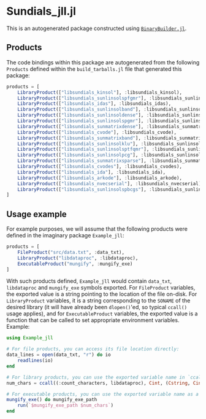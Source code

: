 # Sundials_jll.jl

This is an autogenerated package constructed using [`BinaryBuilder.jl`](https://github.com/JuliaPackaging/BinaryBuilder.jl).

## Products

The code bindings within this package are autogenerated from the following `Products` defined within the `build_tarballs.jl` file that generated this package:

```julia
products = [
    LibraryProduct(["libsundials_kinsol"], :libsundials_kinsol),
    LibraryProduct(["libsundials_sunlinsolspfgmr"], :libsundials_sunlinsolspfgmr),
    LibraryProduct(["libsundials_idas"], :libsundials_idas),
    LibraryProduct(["libsundials_sunlinsolband"], :libsundials_sunlinsolband),
    LibraryProduct(["libsundials_sunlinsoldense"], :libsundials_sunlinsoldense),
    LibraryProduct(["libsundials_sunlinsolspgmr"], :libsundials_sunlinsolspgmr),
    LibraryProduct(["libsundials_sunmatrixdense"], :libsundials_sunmatrixdense),
    LibraryProduct(["libsundials_cvode"], :libsundials_cvode),
    LibraryProduct(["libsundials_sunmatrixband"], :libsundials_sunmatrixband),
    LibraryProduct(["libsundials_sunlinsolklu"], :libsundials_sunlinsolklu),
    LibraryProduct(["libsundials_sunlinsolsptfqmr"], :libsundials_sunlinsolsptfqmr),
    LibraryProduct(["libsundials_sunlinsolpcg"], :libsundials_sunlinsolpcg),
    LibraryProduct(["libsundials_sunmatrixsparse"], :libsundials_sunmatrixsparse),
    LibraryProduct(["libsundials_cvodes"], :libsundials_cvodes),
    LibraryProduct(["libsundials_ida"], :libsundials_ida),
    LibraryProduct(["libsundials_arkode"], :libsundials_arkode),
    LibraryProduct(["libsundials_nvecserial"], :libsundials_nvecserial),
    LibraryProduct(["libsundials_sunlinsolspbcgs"], :libsundials_sunlinsolspbcgs)
]
```

## Usage example

For example purposes, we will assume that the following products were defined in the imaginary package `Example_jll`:

```julia
products = [
    FileProduct("src/data.txt", :data_txt),
    LibraryProduct("libdataproc", :libdataproc),
    ExecutableProduct("mungify", :mungify_exe)
]
```

With such products defined, `Example_jll` would contain `data_txt`, `libdataproc` and `mungify_exe` symbols exported. For `FileProduct` variables, the exported value is a string pointing to the location of the file on-disk.  For `LibraryProduct` variables, it is a string corresponding to the `SONAME` of the desired library (it will have already been `dlopen()`'ed, so typical `ccall()` usage applies), and for `ExecutableProduct` variables, the exported value is a function that can be called to set appropriate environment variables.  Example:

```julia
using Example_jll

# For file products, you can access its file location directly:
data_lines = open(data_txt, "r") do io
    readlines(io)
end

# For library products, you can use the exported variable name in `ccall()` invocations directly
num_chars = ccall((:count_characters, libdataproc), Cint, (Cstring, Cint), data_lines[1], length(data_lines[1]))

# For executable products, you can use the exported variable name as a function that you can call
mungify_exe() do mungify_exe_path
    run(`$mungify_exe_path $num_chars`)
end
```
